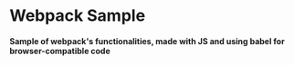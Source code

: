 # Webpack Sample

#### Sample of webpack's functionalities, made with JS and using babel for browser-compatible code